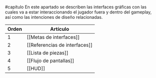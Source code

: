 #capítulo
En este apartado se describen las interfaces gráficas con las cuales va a estar interaccionando el jugador fuera y dentro del gameplay, así como las intenciones de diseño relacionadas.

| Orden | Artículo                      |
| ----- | ----------------------------- |
| 1     | [[Metas de interfaces]]       |
| 2     | [[Referencias de interfaces]] |
| 3     | [[Lista de piezas]]           |
| 4     | [[Flujo de pantallas]]        |
| 5     | [[HUD]]                       |
